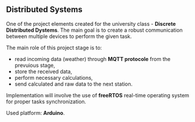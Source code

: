 ## Distributed Systems
One of the project elements created for the university class - **Discrete Distributed Dystems**. The main goal is to create a robust communication between multiple devices to perform the given task. 

The main role of this project stage is to:
- read incoming data (weather) through **MQTT protocole** from the prevuious stage,
- store the received data,
- perform necessary calculations,
- send calculated and raw data to the next station.

Implementation will involve the use of **freeRTOS** real-time operating system for proper tasks synchronization. 

Used platform: **Arduino**.
